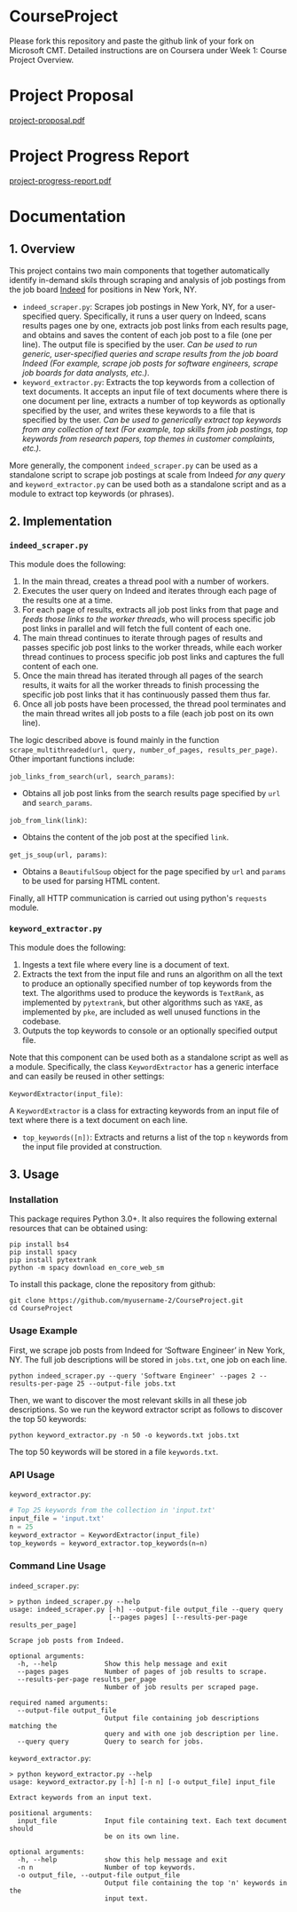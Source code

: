 # CourseProject

Please fork this repository and paste the github link of your fork on Microsoft CMT. Detailed instructions are on Coursera under Week 1: Course Project Overview.

# Project Proposal
[project-proposal.pdf](project-proposal.pdf)

# Project Progress Report
[project-progress-report.pdf](project-progress-report.pdf)

# Documentation

## 1. Overview
This project contains two main components that together automatically identify in-demand skils through scraping and analysis of job postings from the job board [Indeed](www.indeed.com) for positions in New York, NY.

- `indeed_scraper.py`: Scrapes job postings in New York, NY, for a user-specified query. Specifically, it runs a user query on Indeed, scans results pages one by one, extracts job post links from each results page, and obtains and saves the content of each job post to a file (one per line). The output file is specified by the user. <!--This component optionally accepts a file containing a list of proxies to use when sending requests.--> *Can be used to run generic, user-specified queries and scrape results from the job board Indeed (For example, scrape job posts for software engineers, scrape job boards for data analysts, etc.)*.
- `keyword_extractor.py`: Extracts the top keywords from a collection of text documents. It accepts an input file of text documents where there is one document per line, extracts a number of top keywords as optionally specified by the user, and writes these keywords to a file that is specified by the user. *Can be used to generically extract top keywords from any collection of text (For example, top skills from job postings, top keywords from research papers, top themes in customer complaints, etc.).*

More generally, the component `indeed_scraper.py` can be used as a standalone script to scrape job postings at scale from Indeed *for any query* and `keyword_extractor.py` can be used both as a standalone script and as a module to extract top keywords (or phrases).

## 2. Implementation
### `indeed_scraper.py`
This module does the following:
1. In the main thread, creates a thread pool with a number of workers.
2. Executes the user query on Indeed and iterates through each page of the results one at a time.
3. For each page of results, extracts all job post links from that page and *feeds those links to the worker threads*, who will process specific job post links in parallel and will fetch the full content of each one.
4. The main thread continues to iterate through pages of results and passes specific job post links to the worker threads, while each worker thread continues to process specific job post links and captures the full content of each one.
5. Once the main thread has iterated through all pages of the search results, it waits for all the worker threads to finish processing the specific job post links that it has continuously passed them thus far.
6. Once all job posts have been processed, the thread pool terminates and the main thread writes all job posts to a file (each job post on its own line).

The logic described above is found mainly in the function `scrape_multithreaded(url, query, number_of_pages, results_per_page)`. Other important functions include:

`job_links_from_search(url, search_params)`:
- Obtains all job post links from the search results page specified by `url` and `search_params`.

`job_from_link(link)`:
- Obtains the content of the job post at the specified `link`.

`get_js_soup(url, params)`:
- Obtains a `BeautifulSoup` object for the page specified by `url` and `params` to be used for parsing HTML content.

Finally, all HTTP communication is carried out using python's `requests` module.

### `keyword_extractor.py`
This module does the following:
1. Ingests a text file where every line is a document of text.
2. Extracts the text from the input file and runs an algorithm on all the text to produce an optionally specified number of top keywords from the text. The algorithms used to produce the keywords is `TextRank`, as implemented by `pytextrank`, but other algorithms such as `YAKE`, as implemented by `pke`, are included as well unused functions in the codebase.
3. Outputs the top keywords to console or an optionally specified output file.

Note that this component can be used both as a standalone script as well as a module. Specifically, the class `KeywordExtractor` has a generic interface and can easily be reused in other settings:

`KeywordExtractor(input_file)`:

A `KeywordExtractor` is a class for extracting keywords from an input file of text where there is a text document on each line.
- `top_keywords([n])`: Extracts and returns a list of the top `n` keywords from the input file provided at construction.

## 3. Usage
### Installation
This package requires Python 3.0+.
It also requires the following external resources that can be obtained using:
```
pip install bs4
pip install spacy
pip install pytextrank
python -m spacy download en_core_web_sm
```

To install this package, clone the repository from github:
```
git clone https://github.com/myusername-2/CourseProject.git
cd CourseProject
```

### Usage Example
First, we scrape job posts from Indeed for ‘Software Engineer’ in New York, NY. The full job descriptions will be stored in `jobs.txt`, one job on each line.

```
python indeed_scraper.py --query 'Software Engineer' --pages 2 --results-per-page 25 --output-file jobs.txt
```

Then, we want to discover the most relevant skills in all these job descriptions. So we run the keyword extractor script as follows to discover the top 50 keywords:

```
python keyword_extractor.py -n 50 -o keywords.txt jobs.txt
```

The top 50 keywords will be stored in a file `keywords.txt`.

### API Usage
`keyword_extractor.py`:
```python
# Top 25 keywords from the collection in 'input.txt'
input_file = 'input.txt'
n = 25
keyword_extractor = KeywordExtractor(input_file)
top_keywords = keyword_extractor.top_keywords(n=n)
```

### Command Line Usage
`indeed_scraper.py`:
```
> python indeed_scraper.py --help
usage: indeed_scraper.py [-h] --output-file output_file --query query
                         [--pages pages] [--results-per-page results_per_page]

Scrape job posts from Indeed.

optional arguments:
  -h, --help            Show this help message and exit
  --pages pages         Number of pages of job results to scrape.
  --results-per-page results_per_page
                        Number of job results per scraped page.

required named arguments:
  --output-file output_file
                        Output file containing job descriptions matching the
                        query and with one job description per line.
  --query query         Query to search for jobs.
```

`keyword_extractor.py`:
```
> python keyword_extractor.py --help
usage: keyword_extractor.py [-h] [-n n] [-o output_file] input_file

Extract keywords from an input text.

positional arguments:
  input_file            Input file containing text. Each text document should
                        be on its own line.

optional arguments:
  -h, --help            show this help message and exit
  -n n                  Number of top keywords.
  -o output_file, --output-file output_file
                        Output file containing the top 'n' keywords in the
                        input text.
```